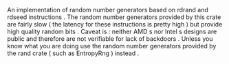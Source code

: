 An
implementation
of
random
number
generators
based
on
rdrand
and
rdseed
instructions
.
The
random
number
generators
provided
by
this
crate
are
fairly
slow
(
the
latency
for
these
instructions
is
pretty
high
)
but
provide
high
quality
random
bits
.
Caveat
is
:
neither
AMD
s
nor
Intel
s
designs
are
public
and
therefore
are
not
verifiable
for
lack
of
backdoors
.
Unless
you
know
what
you
are
doing
use
the
random
number
generators
provided
by
the
rand
crate
(
such
as
EntropyRng
)
instead
.
